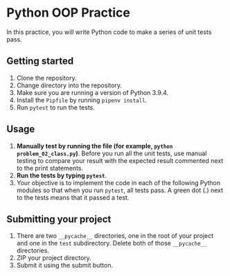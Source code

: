 # Python OOP Practice

In this practice, you will write Python code to make a series of unit tests
pass.

## Getting started

1. Clone the repository.
2. Change directory into the repository.
3. Make sure you are running a version of Python 3.9.4.
4. Install the `Pipfile` by running `pipenv install`.
5. Run `pytest` to run the tests.

## Usage

1. **Manually test by running the file (for example, `python problem_02_class.py`)**.
   Before you run all the unit tests, use manual testing to compare your result
   with the expected result commented next to the print statements.
2. **Run the tests by typing `pytest`**.
3. Your objective is to implement the code in each of the following Python
   modules so that when you run `pytest`, all tests pass. A green dot (.) next
   to the tests means that it passed a test.

## Submitting your project

1. There are two `__pycache__` directories, one in the root of your project and
   one in the `test` subdirectory. Delete both of those `__pycache__`
   directories.
2. ZIP your project directory.
3. Submit it using the submit button.
